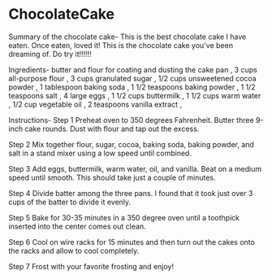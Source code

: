 # ChocolateCake

Summary of the chocolate cake-
This is the best chocolate cake I have eaten. 
Once eaten, loved it! 
This is the chocolate cake you've been dreaming of.
Do try it!!!!!!

Ingredients-
butter and flour for coating and dusting the cake pan , 3 cups all-purpose flour , 3 cups granulated sugar ,  1/2 cups unsweetened cocoa powder , 1 tablespoon baking soda , 1 1/2 teaspoons baking powder , 1 1/2 teaspoons salt , 4 large eggs , 1 1/2 cups buttermilk , 1 1/2 cups warm water , 1/2 cup vegetable oil , 2 teaspoons vanilla extract , 

Instructions-
Step 1
Preheat oven to 350 degrees Fahrenheit. Butter three 9-inch cake rounds. Dust with flour and tap out the excess.

Step 2
Mix together flour, sugar, cocoa, baking soda, baking powder, and salt in a stand mixer using a low speed until combined.

Step 3
Add eggs, buttermilk, warm water, oil, and vanilla. Beat on a medium speed until smooth. This should take just a couple of minutes.

Step 4
Divide batter among the three pans. I found that it took just over 3 cups of the batter to divide it evenly.

Step 5
Bake for 30-35 minutes in a 350 degree oven until a toothpick inserted into the center comes out clean.

Step 6
Cool on wire racks for 15 minutes and then turn out the cakes onto the racks and allow to cool completely.

Step 7
Frost with your favorite frosting and enjoy!